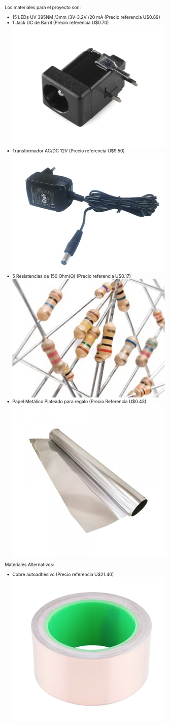 Los materiales para el proyecto son:

* 15 LEDs UV 395NM /3mm /3V-3.2V /20 mA (Precio referencia U$0.89)
* 1 Jack DC de Barril (Precio referencia U$0.70)
![Barrel Jack DC](materiales/barrel_jack.png)
* Transformador AC/DC 12V (Precio referencia U$9.50)
![Transformador 12V](materiales/ac-dc_adapter.png)
* 5 Resistencias de 150 Ohm(Ω) (Precio referencia U$0.17)
![Resistencias 150Ω](materiales/resistors.png)
* Papel Metálico Plateado para regalo (Precio Referencia U$0.43)
![Papel Metálico Plateado](materiales/foil_paper.jpg)

Materiales Alternativos:

* Cobre autoadhesivo (Precio referencia U$21.40)
![Cobre autoadhesivo](materiales/copper.png)
